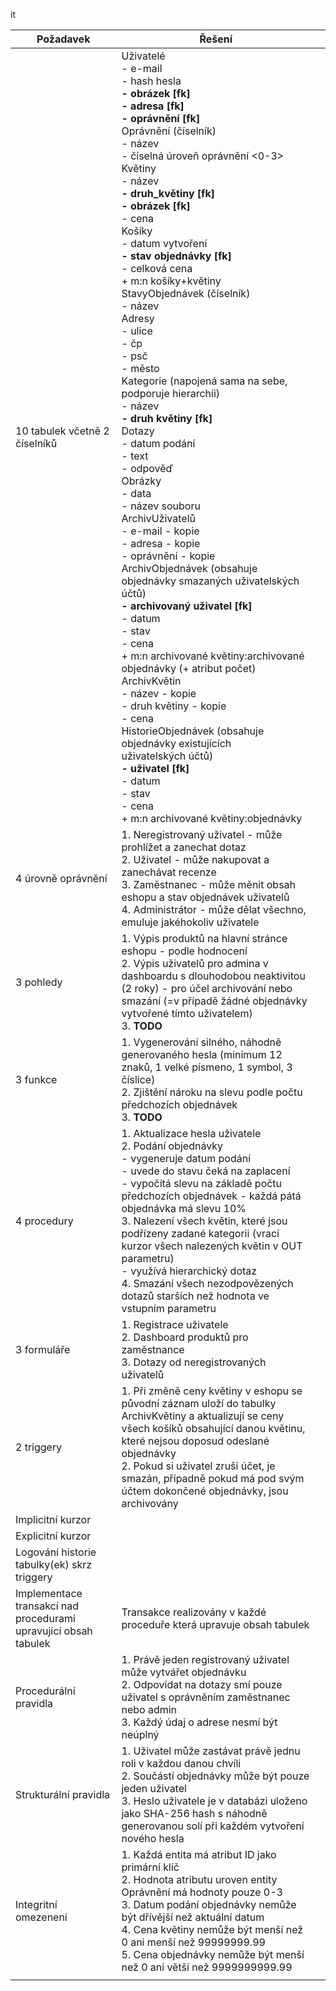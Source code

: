 it

| Požadavek                                                       | Řešení                                                                                                                                                                                                                                                                                                                                                                                                                                                                                                                                                                                                                                                                                                                                                                                                                                                                                                                                                                                                                                                                                                                                                                                                                        |     |
| --------------------------------------------------------------- | ----------------------------------------------------------------------------------------------------------------------------------------------------------------------------------------------------------------------------------------------------------------------------------------------------------------------------------------------------------------------------------------------------------------------------------------------------------------------------------------------------------------------------------------------------------------------------------------------------------------------------------------------------------------------------------------------------------------------------------------------------------------------------------------------------------------------------------------------------------------------------------------------------------------------------------------------------------------------------------------------------------------------------------------------------------------------------------------------------------------------------------------------------------------------------------------------------------------------------- | --- |
| 10 tabulek včetně 2 číselníků                                   | Uživatelé<br>- e-mail<br>- hash hesla<br>**- obrázek \[fk]**<br>**- adresa \[fk]**<br>**- oprávnění \[fk]**<br>Oprávnění (číselník)<br>- název<br>- číselná úroveň oprávnění \<0-3><br>Květiny<br>- název<br>**- druh_květiny \[fk]**<br>**- obrázek \[fk]**<br>- cena<br>Košíky<br>- datum vytvoření<br>**- stav objednávky \[fk]**<br>- celková cena<br>+ m:n košíky+květiny<br>StavyObjednávek (číselník)<br>- název<br>Adresy<br>- ulice<br>- čp<br>- psč<br>- město<br>Kategorie (napojená sama na sebe, podporuje hierarchii)<br>- název<br>**- druh květiny \[fk]**<br>Dotazy<br>- datum podání<br>- text<br>- odpověď<br>Obrázky<br>- data<br>- název souboru<br>ArchivUživatelů<br>- e-mail - kopie<br>- adresa - kopie<br>- oprávnění - kopie<br>ArchivObjednávek (obsahuje objednávky smazaných uživatelských účtů)<br>**- archivovaný uživatel \[fk]**<br>- datum<br>- stav<br>- cena<br>+ m:n archivované květiny:archivované objednávky (+ atribut počet)<br>ArchivKvětin<br>- název - kopie<br>- druh květiny - kopie<br>- cena<br>HistorieObjednávek (obsahuje objednávky existujících <br>uživatelských účtů)<br>**- uživatel \[fk]**<br>- datum<br>- stav<br>- cena<br>+ m:n archivované květiny:objednávky |     |
| 4 úrovně oprávnění                                              | 1. Neregistrovaný uživatel - může prohlížet a zanechat dotaz<br>2. Uživatel - může nakupovat a zanechávat recenze<br>3. Zaměstnanec - může měnit obsah eshopu a stav objednávek uživatelů<br>4. Administrátor - může dělat všechno, emuluje jakéhokoliv uživatele                                                                                                                                                                                                                                                                                                                                                                                                                                                                                                                                                                                                                                                                                                                                                                                                                                                                                                                                                             |     |
| 3 pohledy                                                       | 1. Výpis produktů na hlavní stránce eshopu - podle hodnocení<br>2. Výpis uživatelů pro admina v dashboardu s dlouhodobou neaktivitou (2 roky) - pro účel archivování nebo smazání (=v případě žádné objednávky vytvořené tímto uživatelem)<br>3. **TODO**<br>                                                                                                                                                                                                                                                                                                                                                                                                                                                                                                                                                                                                                                                                                                                                                                                                                                                                                                                                                                 |     |
| 3 funkce                                                        | 1. Vygenerování silného, náhodně generovaného hesla (minimum 12 znaků,  1 velké písmeno, 1 symbol, 3 číslice)<br>2. Zjištění nároku na slevu podle počtu předchozích objednávek<br>3. **TODO**                                                                                                                                                                                                                                                                                                                                                                                                                                                                                                                                                                                                                                                                                                                                                                                                                                                                                                                                                                                                                                |     |
| 4 procedury                                                     | 1. Aktualizace hesla uživatele<br>2. Podání objednávky <br>- vygeneruje datum podání<br>- uvede do stavu čeká na zaplacení<br>- vypočítá slevu na základě počtu předchozích objednávek - každá pátá objednávka má slevu 10%<br>3. Nalezení všech květin, které jsou podřízeny zadané kategorii (vrací kurzor všech nalezených květin v OUT parametru)<br>- využívá hierarchický dotaz<br>4. Smazání všech nezodpovězených dotazů starších než hodnota ve vstupním parametru                                                                                                                                                                                                                                                                                                                                                                                                                                                                                                                                                                                                                                                                                                                                                   |     |
| 3 formuláře                                                     | 1. Registrace uživatele<br>2. Dashboard produktů pro zaměstnance<br>3. Dotazy od neregistrovaných uživatelů                                                                                                                                                                                                                                                                                                                                                                                                                                                                                                                                                                                                                                                                                                                                                                                                                                                                                                                                                                                                                                                                                                                   |     |
| 2 triggery                                                      | 1. Při změně ceny květiny v eshopu se původní záznam uloží do tabulky ArchivKvětiny a aktualizují se ceny všech košíků obsahující danou květinu, které nejsou doposud odeslané objednávky<br>2. Pokud si uživatel zruší účet, je smazán, případně pokud má pod svým účtem dokončené objednávky, jsou archivovány                                                                                                                                                                                                                                                                                                                                                                                                                                                                                                                                                                                                                                                                                                                                                                                                                                                                                                              |     |
| Implicitní kurzor                                               |                                                                                                                                                                                                                                                                                                                                                                                                                                                                                                                                                                                                                                                                                                                                                                                                                                                                                                                                                                                                                                                                                                                                                                                                                               |     |
| Explicitní kurzor                                               |                                                                                                                                                                                                                                                                                                                                                                                                                                                                                                                                                                                                                                                                                                                                                                                                                                                                                                                                                                                                                                                                                                                                                                                                                               |     |
| Logování historie tabulky(ek) skrz triggery                     |                                                                                                                                                                                                                                                                                                                                                                                                                                                                                                                                                                                                                                                                                                                                                                                                                                                                                                                                                                                                                                                                                                                                                                                                                               |     |
| Implementace transakcí nad procedurami upravující obsah tabulek | Transakce realizovány v každé proceduře která upravuje obsah tabulek<br>                                                                                                                                                                                                                                                                                                                                                                                                                                                                                                                                                                                                                                                                                                                                                                                                                                                                                                                                                                                                                                                                                                                                                      |     |
| Procedurální pravidla                                           | 1. Právě jeden registrovaný uživatel může vytvářet objednávku<br>2. Odpovídat na dotazy smí pouze uživatel s oprávněním zaměstnanec nebo admin<br>3. Každý údaj o adrese nesmí být neúplný                                                                                                                                                                                                                                                                                                                                                                                                                                                                                                                                                                                                                                                                                                                                                                                                                                                                                                                                                                                                                                    |     |
| Strukturální pravidla                                           | 1. Uživatel může zastávat právě jednu roli v každou danou chvíli<br>2. Součástí objednávky může být pouze jeden uživatel<br>3. Heslo uživatele je v databázi uloženo jako SHA-256 hash s náhodně generovanou solí při každém vytvoření nového hesla                                                                                                                                                                                                                                                                                                                                                                                                                                                                                                                                                                                                                                                                                                                                                                                                                                                                                                                                                                           |     |
| Integritní omezenení                                            | 1. Každá entita má atribut ID jako primární klíč<br>2. Hodnota atributu uroven entity Oprávnění má hodnoty pouze 0-3<br>3. Datum podání objednávky nemůže být dřívější než aktuální datum<br>4. Cena květiny nemůže být menší než 0 ani menší než 99999999.99<br>5. Cena objednávky nemůže být menší než 0 ani větší než 9999999999.99                                                                                                                                                                                                                                                                                                                                                                                                                                                                                                                                                                                                                                                                                                                                                                                                                                                                                        |     |
|                                                                 |                                                                                                                                                                                                                                                                                                                                                                                                                                                                                                                                                                                                                                                                                                                                                                                                                                                                                                                                                                                                                                                                                                                                                                                                                               |     |
